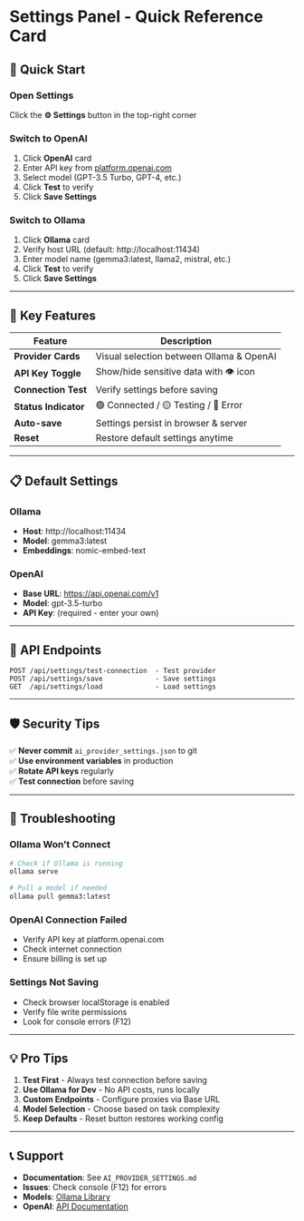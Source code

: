 # Settings Panel - Quick Reference Card

## 🚀 Quick Start

### Open Settings
Click the **⚙️ Settings** button in the top-right corner

### Switch to OpenAI
1. Click **OpenAI** card
2. Enter API key from [platform.openai.com](https://platform.openai.com/api-keys)
3. Select model (GPT-3.5 Turbo, GPT-4, etc.)
4. Click **Test** to verify
5. Click **Save Settings**

### Switch to Ollama
1. Click **Ollama** card
2. Verify host URL (default: http://localhost:11434)
3. Enter model name (gemma3:latest, llama2, mistral, etc.)
4. Click **Test** to verify
5. Click **Save Settings**

---

## 🎯 Key Features

| Feature | Description |
|---------|-------------|
| **Provider Cards** | Visual selection between Ollama & OpenAI |
| **API Key Toggle** | Show/hide sensitive data with 👁️ icon |
| **Connection Test** | Verify settings before saving |
| **Status Indicator** | 🟢 Connected / 🟡 Testing / 🔴 Error |
| **Auto-save** | Settings persist in browser & server |
| **Reset** | Restore default settings anytime |

---

## 📋 Default Settings

### Ollama
- **Host**: http://localhost:11434
- **Model**: gemma3:latest
- **Embeddings**: nomic-embed-text

### OpenAI
- **Base URL**: https://api.openai.com/v1
- **Model**: gpt-3.5-turbo
- **API Key**: (required - enter your own)

---

## 🔧 API Endpoints

```
POST /api/settings/test-connection  - Test provider
POST /api/settings/save             - Save settings
GET  /api/settings/load             - Load settings
```

---

## 🛡️ Security Tips

✅ **Never commit** `ai_provider_settings.json` to git  
✅ **Use environment variables** in production  
✅ **Rotate API keys** regularly  
✅ **Test connection** before saving  

---

## 🐛 Troubleshooting

### Ollama Won't Connect
```bash
# Check if Ollama is running
ollama serve

# Pull a model if needed
ollama pull gemma3:latest
```

### OpenAI Connection Failed
- Verify API key at platform.openai.com
- Check internet connection
- Ensure billing is set up

### Settings Not Saving
- Check browser localStorage is enabled
- Verify file write permissions
- Look for console errors (F12)

---

## 💡 Pro Tips

1. **Test First** - Always test connection before saving
2. **Use Ollama for Dev** - No API costs, runs locally
3. **Custom Endpoints** - Configure proxies via Base URL
4. **Model Selection** - Choose based on task complexity
5. **Keep Defaults** - Reset button restores working config

---

## 📞 Support

- **Documentation**: See `AI_PROVIDER_SETTINGS.md`
- **Issues**: Check console (F12) for errors
- **Models**: [Ollama Library](https://ollama.com/library)
- **OpenAI**: [API Documentation](https://platform.openai.com/docs)
